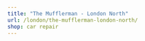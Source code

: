 ```yaml
---
title: "The Mufflerman - London North"
url: /london/the-mufflerman-london-north/
shop: car repair
---
```

